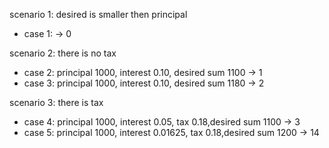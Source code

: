 scenario 1: desired is smaller then principal

- case 1: -> 0

scenario 2: there is no tax

- case 2: principal 1000, interest 0.10, desired sum 1100 -> 1
- case 3: principal 1000, interest 0.10, desired sum 1180 -> 2

scenario 3: there is tax

- case 4: principal 1000, interest 0.05, tax 0.18,desired sum 1100 -> 3
- case 5: principal 1000, interest 0.01625, tax 0.18,desired sum 1200 -> 14
